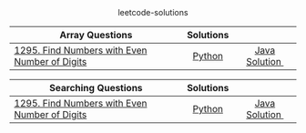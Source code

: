 <div align="center">  leetcode-solutions </div>

| Array Questions                                                                                                         | Solutions  |                                                                                                                                                             |
| ----------------------------------------------------------------------------------------------------------------------- |:----------:|:-----------------------------------------------------------------------------------------------------------------------------------------------------------:|
| [1295. Find Numbers with Even Number of Digits](https://leetcode.com/problems/find-numbers-with-even-number-of-digits/) | [Python]() | [Java Solution ](https://github.com/kabir0x23/leetcode-solutions/blob/main/Java/src/com/_01_Arrays/Easy/_1295_Find_Numbers_with_Even_Number_of_Digits.java) |

| Searching Questions                                                                                                     | Solutions  |                                                                                                                                                             |
| ----------------------------------------------------------------------------------------------------------------------- |:----------:|:-----------------------------------------------------------------------------------------------------------------------------------------------------------:|
| [1295. Find Numbers with Even Number of Digits](https://leetcode.com/problems/find-numbers-with-even-number-of-digits/) | [Python]() | [Java Solution ](https://github.com/kabir0x23/leetcode-solutions/blob/main/Java/src/com/_01_Arrays/Easy/_1295_Find_Numbers_with_Even_Number_of_Digits.java) |
